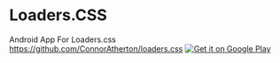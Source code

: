 # Loaders.CSS 
Android App For Loaders.css  https://github.com/ConnorAtherton/loaders.css
<a href="https://play.google.com/store/apps/details?id=com.loader.css"> <img alt="Get it on Google Play" src="https://developer.android.com/images/brand/en_generic_rgb_wo_45.png" /> </a>

